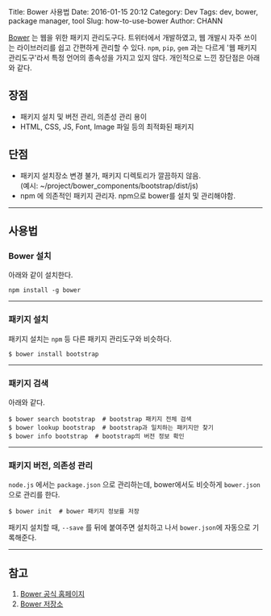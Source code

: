 Title: Bower 사용법
Date: 2016-01-15 20:12
Category: Dev
Tags: dev, bower, package manager, tool
Slug: how-to-use-bower
Author: CHANN
<!--Summary: -->

[Bower](http://bower.io) 는 웹을 위한 패키지 관리도구다. 트위터에서 개발하였고, 웹 개발시 자주 쓰이는 라이브러리를 쉽고 간편하게 관리할 수 있다. `npm`, `pip`, `gem` 과는 다르게 '웹 패키지 관리도구'라서 특정 언어의 종속성을 가지고 있지 않다. 개인적으로 느낀 장단점은 아래와 같다.

## 장점
* 패키지 설치 및 버전 관리, 의존성 관리 용이
* HTML, CSS, JS, Font, Image 파일 등의 최적화된 패키지

## 단점
* 패키지 설치장소 변경 불가, 패키지 디렉토리가 깔끔하지 않음.  
(예시: ~/project/bower_components/bootstrap/dist/js)
* npm 에 의존적인 패키지 관리자. npm으로 bower를 설치 및 관리해야함.

------

## 사용법
### Bower 설치
아래와 같이 설치한다.

```shell
npm install -g bower
```

------

### 패키지 설치
패키지 설치는 `npm` 등 다른 패키지 관리도구와 비슷하다.

```shell
$ bower install bootstrap
```

----

### 패키지 검색
아래와 같다.

```shell
$ bower search bootstrap  # bootstrap 패키지 전체 검색
$ bower lookup bootstrap  # bootstrap과 일치하는 패키지만 찾기
$ bower info bootstrap  # bootstrap의 버전 정보 확인
```

----

### 패키지 버전, 의존성 관리
`node.js` 에서는 `package.json` 으로 관리하는데, bower에서도 비슷하게 `bower.json` 으로 관리를 한다.

```shell
$ bower init  # bower 패키지 정보를 저장
```

패키지 설치할 때, `--save` 를 뒤에 붙여주면 설치하고 나서 `bower.json`에 자동으로 기록해준다.

----

## 참고
1. [Bower 공식 홈페이지](http://bower.io)
2. [Bower 저장소](https://github.com/bower/bower)
